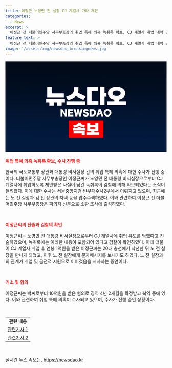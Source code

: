 ```yaml
---
title: 이정근 노영민 전 실장 CJ 계열사 가라 제안
categories:
  - News
excerpt: >
  이정근 전 더불어민주당 사무부총장의 취업 특혜 의혹 녹취록 확보, CJ 계열사 취업 내막 공개. 검찰, 노영민 전 대통령 비서실장과 김현미 전 국토교통부 장관에 대한 수사 집중. 민주당 사무부총장과의 관련성도 수사 중. 이씨는 10억원 받아 확정된 징역형 선고 후 복역 중.
feature_text: >
  이정근 전 더불어민주당 사무부총장의 취업 특혜 의혹 녹취록 확보, CJ 계열사 취업 내막 공개. 검찰, 노영민 전 대통령 비서실장과 김현미 전 국토교통부 장관에 대한 수사 집중. 민주당 사무부총장과의 관련성도 수사 중. 이씨는 10억원 받아 확정된 징역형 선고 후 복역 중.
image: '/assets/img/newsdao_breakingnews.jpg'
---
```


<p><img src="/assets/img/newsdao_breakingnews.jpg" alt="implanttips 속보" /></p>

<p><b><span style="color: #ee2323;">취업 특혜 의혹 녹취록 확보, 수사 진행 중</span></b></p>

<p>한국의 국토교통부 장관과 대통령 비서실장 간의 취업 특혜 의혹에 대한 수사가 진행 중이다. 더불어민주당 사무부총장인 이정근씨가 노영민 전 대통령 비서실장으로부터 CJ 계열사에 취업하도록 제안받은 사실이 담긴 녹취록이 검찰에 의해 확보되었다는 소식이 들려왔다. 이에 대한 수사는 서울중앙지검 반부패수사2부에서 이뤄지고 있으며, 최근에는 노 전 실장과 김 전 장관의 자택 등을 압수수색하였다. 이와 관련하여 이정근 전 더불어민주당 사무부총장은 피의자 신분으로 소환 조사에 출석하였다.</p>

<p data-ke-size="size16">&nbsp;</p>

<p><b><span style="color: #ee2323;">이정근씨의 진술과 검찰의 확인</span></b></p>

<p>이정근씨는 노영민 전 대통령 비서실장으로부터 CJ 계열사에 취업 유도를 당했다고 진술하였으며, 녹취록에는 이러한 내용이 포함되어 있다고 검찰이 확인하였다. 이에 더불어 CJ 계열사 취업 후 연봉 1억원을 받은 이정근씨는 20대 총선에서 낙선한 뒤 노 전 실장을 만나게 되었고, 이후 노 전 실장에게 문자메시지를 보내기도 하였다. 노 전 실장과의 관계가 취업 및 금전적 지원으로 이어졌음을 시사하는 증언이다.</p>

<p data-ke-size="size16">&nbsp;</p>

<p><b><span style="color: #ee2323;">기소 및 혐의</span></b></p>

<p>이정근씨는 박씨로부터 10억원을 받은 혐의로 징역 4년 2개월을 확정받고 복역 중에 있다. 이와 관련하여 취업 특혜 의혹이 수사되고 있으며, 수사가 진행 중인 상황이다.</p>

<p data-ke-size="size16">&nbsp;</p>

<table>
    <tr>
        <td style="text-align: center; height: 17px;"><b>관련 내용</b></td>
    </tr>
    <tr>
        <td style="text-align: center; height: 17px;"><a href="https://www.google.com">관련기사 1</a></td>
    </tr>
    <tr>
        <td style="text-align: center; height: 17px;"><a href="https://www.google.com">관련기사 2</a></td>
    </tr>
</table>

<p data-ke-size="size16">&nbsp;</p>
실시간 뉴스 속보는, <a href="https://newsdao.kr" rel="dofollow">https://newsdao.kr</a>


